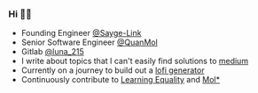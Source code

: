 ### Hi 👋🌱

<!--
**luna215/luna215** is a ✨ _special_ ✨ repository because its `README.md` (this file) appears on your GitHub profile.

Here are some ideas to get you started:

- 🔭 I’m currently working on ...
- 🌱 I’m currently learning ...
- 👯 I’m looking to collaborate on ...
- 🤔 I’m looking for help with ...
- 💬 Ask me about ...
- 📫 How to reach me: ...
- 😄 Pronouns: ...
- ⚡ Fun fact: ...
-->

- Founding Engineer [@Sayge-Link](https://saygelink.com/)
- Senior Software Engineer [@QuanMol](https://quanmol.com/)
- Gitlab [@luna_215](https://gitlab.com/luna_215)
- I write about topics that I can't easily find solutions to [medium](https://medium.com/@paulluna0215)
- Currently on a journey to build out a [lofi generator](https://github.com/luna215/lofi-generator)
- Continuously contribute to [Learning Equality](https://github.com/learningequality) and [Mol*](https://github.com/molstar/molstar)
